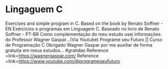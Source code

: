 <p><h1> Lingaguem C </h1></p>

Exercises and simple program in C. Based on the book by Renato Soffner -EN
Exércicios e programas em Linguagem C. Baseado no livro de Renato Soffner - PT-BR
Como complementação do meu estudo usei informações do Professor Wagner Gaspar...(Via Youtube)
Programe seu Futuro || Curso de Programação C
Obrigado Wagner Gaspar por me auxiliar de forma gratuita em meus estudos...
#gratidao 
Reference =link=https://wagnergaspar.com/
Reference =link=https://www.youtube.com/@programeseufuturo
